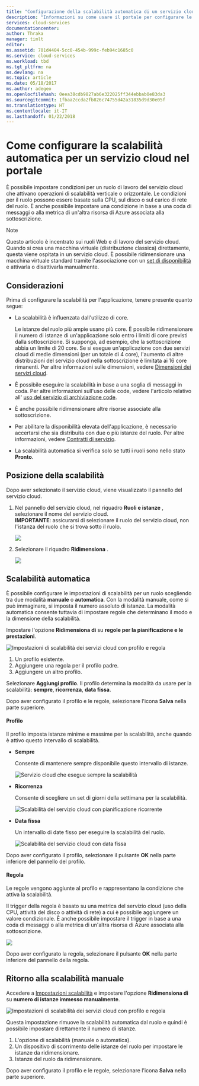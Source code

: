 ```yaml
---
title: "Configurazione della scalabilità automatica di un servizio cloud nel portale | Documentazione Microsoft"
description: "Informazioni su come usare il portale per configurare le regole di scalabilità automatica per un ruolo Web o un ruolo di lavoro del servizio cloud in Azure."
services: cloud-services
documentationcenter: 
author: Thraka
manager: timlt
editor: 
ms.assetid: 701d4404-5cc0-454b-999c-feb94c1685c0
ms.service: cloud-services
ms.workload: tbd
ms.tgt_pltfrm: na
ms.devlang: na
ms.topic: article
ms.date: 05/18/2017
ms.author: adegeo
ms.openlocfilehash: 0eea38cdb9827ab6e322025ff344ebbab0e83da3
ms.sourcegitcommit: 1fbaa2ccda2fb826c74755d42a31835d9d30e05f
ms.translationtype: HT
ms.contentlocale: it-IT
ms.lasthandoff: 01/22/2018
---
```

# <a name="how-to-configure-auto-scaling-for-a-cloud-service-in-the-portal"></a>Come configurare la scalabilità automatica per un servizio cloud nel portale

È possibile impostare condizioni per un ruolo di lavoro del servizio cloud che attivano operazioni di scalabilità verticale o orizzontale. Le condizioni per il ruolo possono essere basate sulla CPU, sul disco o sul carico di rete del ruolo. È anche possibile impostare una condizione in base a una coda di messaggi o alla metrica di un'altra risorsa di Azure associata alla sottoscrizione.

> [!NOTE]
> Questo articolo è incentrato sui ruoli Web e di lavoro del servizio cloud. Quando si crea una macchina virtuale (distribuzione classica) direttamente, questa viene ospitata in un servizio cloud. È possibile ridimensionare una macchina virtuale standard tramite l'associazione con un [set di disponibilità](../virtual-machines/windows/classic/configure-availability-classic.md) e attivarla o disattivarla manualmente.

## <a name="considerations"></a>Considerazioni
Prima di configurare la scalabilità per l'applicazione, tenere presente quanto segue:

* La scalabilità è influenzata dall'utilizzo di core.

    Le istanze del ruolo più ampie usano più core. È possibile ridimensionare il numero di istanze di un'applicazione solo entro i limiti di core previsti dalla sottoscrizione. Si supponga, ad esempio, che la sottoscrizione abbia un limite di 20 core. Se si esegue un'applicazione con due servizi cloud di medie dimensioni (per un totale di 4 core), l'aumento di altre distribuzioni del servizio cloud nella sottoscrizione è limitata ai 16 core rimanenti. Per altre informazioni sulle dimensioni, vedere [Dimensioni dei servizi cloud](cloud-services-sizes-specs.md).

* È possibile eseguire la scalabilità in base a una soglia di messaggi in coda. Per altre informazioni sull'uso delle code, vedere l'articolo relativo all' [uso del servizio di archiviazione code](../storage/queues/storage-dotnet-how-to-use-queues.md).

* È anche possibile ridimensionare altre risorse associate alla sottoscrizione.

* Per abilitare la disponibilità elevata dell'applicazione, è necessario accertarsi che sia distribuita con due o più istanze del ruolo. Per altre informazioni, vedere [Contratti di servizio](https://azure.microsoft.com/support/legal/sla/).

* La scalabilità automatica si verifica solo se tutti i ruoli sono nello stato **Pronto**.  


## <a name="where-scale-is-located"></a>Posizione della scalabilità
Dopo aver selezionato il servizio cloud, viene visualizzato il pannello del servizio cloud.

1. Nel pannello del servizio cloud, nel riquadro **Ruoli e istanze** , selezionare il nome del servizio cloud.   
   **IMPORTANTE**: assicurarsi di selezionare il ruolo del servizio cloud, non l'istanza del ruolo che si trova sotto il ruolo.

    ![](./media/cloud-services-how-to-scale-portal/roles-instances.png)
2. Selezionare il riquadro **Ridimensiona** .

    ![](./media/cloud-services-how-to-scale-portal/scale-tile.png)

## <a name="automatic-scale"></a>Scalabilità automatica
È possibile configurare le impostazioni di scalabilità per un ruolo scegliendo tra due modalità **manuale** o **automatica**. Con la modalità manuale, come si può immaginare, si imposta il numero assoluto di istanze. La modalità automatica consente tuttavia di impostare regole che determinano il modo e la dimensione della scalabilità.

Impostare l'opzione **Ridimensiona di** su **regole per la pianificazione e le prestazioni**.

![Impostazioni di scalabilità dei servizi cloud con profilo e regola](./media/cloud-services-how-to-scale-portal/schedule-basics.png)

1. Un profilo esistente.
2. Aggiungere una regola per il profilo padre.
3. Aggiungere un altro profilo.

Selezionare **Aggiungi profilo**. Il profilo determina la modalità da usare per la scalabilità: **sempre**, **ricorrenza**, **data fissa**.

Dopo aver configurato il profilo e le regole, selezionare l'icona **Salva** nella parte superiore.

#### <a name="profile"></a>Profilo
Il profilo imposta istanze minime e massime per la scalabilità, anche quando è attivo questo intervallo di scalabilità.

* **Sempre**

    Consente di mantenere sempre disponibile questo intervallo di istanze.  

    ![Servizio cloud che esegue sempre la scalabilità](./media/cloud-services-how-to-scale-portal/select-always.png)
* **Ricorrenza**

    Consente di scegliere un set di giorni della settimana per la scalabilità.

    ![Scalabilità del servizio cloud con pianificazione ricorrente](./media/cloud-services-how-to-scale-portal/select-recurrence.png)
* **Data fissa**

    Un intervallo di date fisso per eseguire la scalabilità del ruolo.

    ![Scalabilità del servizio cloud con data fissa](./media/cloud-services-how-to-scale-portal/select-fixed.png)

Dopo aver configurato il profilo, selezionare il pulsante **OK** nella parte inferiore del pannello del profilo.

#### <a name="rule"></a>Regola
Le regole vengono aggiunte al profilo e rappresentano la condizione che attiva la scalabilità.

Il trigger della regola è basato su una metrica del servizio cloud (uso della CPU, attività del disco o attività di rete) a cui è possibile aggiungere un valore condizionale. È anche possibile impostare il trigger in base a una coda di messaggi o alla metrica di un'altra risorsa di Azure associata alla sottoscrizione.

![](./media/cloud-services-how-to-scale-portal/rule-settings.png)

Dopo aver configurato la regola, selezionare il pulsante **OK** nella parte inferiore del pannello della regola.

## <a name="back-to-manual-scale"></a>Ritorno alla scalabilità manuale
Accedere a [Impostazioni scalabilità](#where-scale-is-located) e impostare l'opzione **Ridimensiona di** su **numero di istanze immesso manualmente**.

![Impostazioni di scalabilità dei servizi cloud con profilo e regola](./media/cloud-services-how-to-scale-portal/manual-basics.png)

Questa impostazione rimuove la scalabilità automatica dal ruolo e quindi è possibile impostare direttamente il numero di istanze.

1. L'opzione di scalabilità (manuale o automatica).
2. Un dispositivo di scorrimento delle istanze del ruolo per impostare le istanze da ridimensionare.
3. Istanze del ruolo da ridimensionare.

Dopo aver configurato il profilo e le regole, selezionare l'icona **Salva** nella parte superiore.
